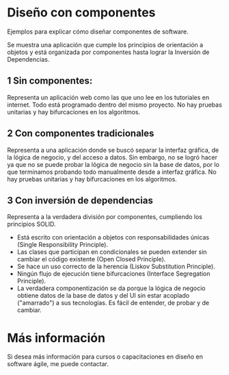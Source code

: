 # Diseño con componentes
Ejemplos para explicar cómo diseñar componentes de software.

Se muestra una aplicación que cumple los principios de orientación a objetos y está organizada por componentes hasta lograr la Inversión de Dependencias.

## 1 Sin componentes: 
Representa un aplicación web como las que uno lee en los tutoriales en internet. Todo está programado dentro del mismo proyecto. No hay pruebas unitarias y hay bifurcaciones en los algoritmos.

## 2 Con componentes tradicionales
Representa a una aplicación donde se buscó separar la interfaz gráfica, de la lógica de negocio, y del acceso a datos. Sin embargo, no se logró hacer ya que no se puede probar la lógica de negocio sin la base de datos, por lo que terminamos probando todo manualmente desde a interfaz gráfica. No hay pruebas unitarias y hay bifurcaciones en los algoritmos.

## 3 Con inversión de dependencias
Representa a la verdadera división por componentes, cumpliendo los principios SOLID. 
* Está escrito con orientación a objetos con responsabilidades únicas (Single Responsibility Principle). 
* Las clases que participan en condicionales se pueden extender sin cambiar el código existente (Open Closed Principle). 
* Se hace un uso correcto de la herencia (Liskov Substitution Principle). 
* Ningún flujo de ejecución tiene bifurcaciones (Interface Segregation Principle). 
* La verdadera componentización se da porque la lógica de negocio obtiene datos de la base de datos y del UI sin estar acoplado ("amarrado") a sus tecnologías. Es fácil de entender, de probar y de cambiar.

# Más información
Si desea más información para cursos o capacitaciones en diseño en software ágile, me puede contactar.
